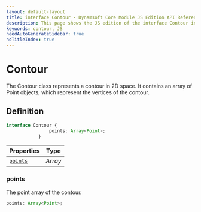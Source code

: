 ```yaml
---
layout: default-layout
title: interface Contour - Dynamsoft Core Module JS Edition API Reference
description: This page shows the JS edition of the interface Contour in Dynamsoft Core Module.
keywords: contour, JS
needAutoGenerateSidebar: true
noTitleIndex: true
---
```


# Contour

The Contour class represents a contour in 2D space. It contains an array of Point objects, which represent the vertices of the contour.

## Definition

```typescript
interface Contour {
                points: Array<Point>;
            }
```


  
| Properties | Type |
|---------- | ---- |
| [`points`](#points)| *Array* |

### points

The point array of the contour.

```typescript
points: Array<Point>;
```
